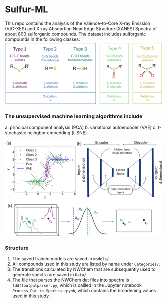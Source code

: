 # Sulfur-ML

This repo contains the analysis of the Valence-to-Core X-ray Emission (VtC-XES) and X-ray Absoprtion Near Edge Structure (XANES) Spectra  of about 800 sulforganic compounds. The dataset includes sulforganic compounds in the following classes:
![dimension_reduction_overview](docs/types.svg)

### The unsupervised machine learning algorithms include
a. principal component analysis (PCA)
b. variational autoencoder (VAE)
c. t-stochastic neihgbor embedding (t-SNE)

![dimension_reduction_overview](docs/PCA_vs_VAE_vs_TSNE.svg)

### Structure
1. The saved trained models are saved in ```models/```.
2. All compounds used in this study are listed by name under ```Categories/```.
3. The transitions calculated by NWChem that are subsequently used to generate spectra are saved in ```Data/```.
4. The file that parses the NWChem dat files into spectra is ```tddftoutputparser.py```, which is callled in the Jupyter notebook ```Process_Dat_to_Spectra.ipynb```, which contains the broadening values used in this study.